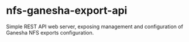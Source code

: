 # nfs-ganesha-export-api
Simple REST API web server, exposing management and configuration of Ganesha NFS exports configuration.
